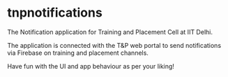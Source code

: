 # tnpnotifications
The Notification application for Training and Placement Cell at IIT Delhi.

The application is connected with the T&P web portal to send notifications via Firebase on training and placement channels.

Have fun with the UI and app behaviour as per your liking!
